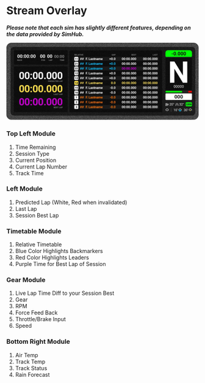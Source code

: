 # Stream Overlay
***Please note that each sim has slightly different features, depending on the data provided by SimHub.***

![Overlay](./images/Overlay.jpg)

### Top Left Module
1. Time Remaining
2. Session Type
3. Current Position
4. Current Lap Number
5. Track Time

### Left Module
1. Predicted Lap (White, Red when invalidated)
2. Last Lap
3. Session Best Lap

### Timetable Module
1. Relative Timetable
2. Blue Color Highlights Backmarkers
3. Red Color Highlights Leaders
4. Purple Time for Best Lap of Session

### Gear Module
1. Live Lap Time Diff to your Session Best
2. Gear
3. RPM
5. Force Feed Back
6. Throttle/Brake Input
7. Speed

### Bottom Right Module
1. Air Temp
2. Track Temp
3. Track Status
4. Rain Forecast